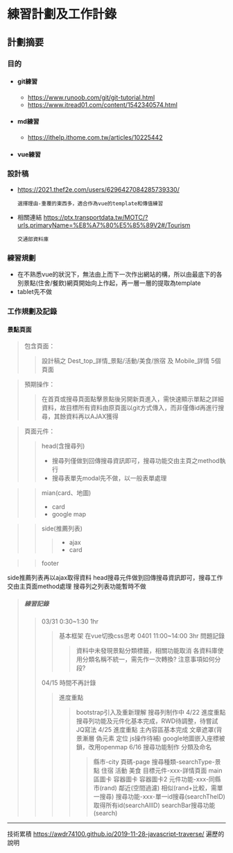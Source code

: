 # 練習計劃及工作計錄
## 計劃摘要
### 目的
* #### git練習
    * https://www.runoob.com/git/git-tutorial.html
    * https://www.itread01.com/content/1542340574.html 

* #### md練習
    * https://ithelp.ithome.com.tw/articles/10225442

* #### vue練習
### 設計稿
* https://2021.thef2e.com/users/6296427084285739330/

    `選擇理由-重覆的東西多，適合作為vue的template和傳值練習`

* 相關連結
https://ptx.transportdata.tw/MOTC/?urls.primaryName=%E8%A7%80%E5%85%89V2#/Tourism

    `交通部資料庫`


### 練習規劃
* 在不熟悉vue的狀況下，無法由上而下一次作出網站的構，所以由最底下的各別景點(住舍/餐飲)網頁開始向上作起，再一層一層的提取為template
* tablet先不做

### 工作規劃及記錄
 #### 景點頁面
>包含頁面：
>>設計稿之 Dest_top_詳情_景點/活動/美食/旅宿 及 Mobile_詳情 5個頁面

>預期操作：
>>在首頁或搜尋頁面點擊景點後另開新頁進入，需快速顯示單點之詳細資料，故目標所有資料由原頁面以git方式傳入，而非僅傳id再進行搜尋，其餘資料再以AJAX獲得


>頁面元件：
>>head(含搜尋列)
>>* 搜尋列僅做到回傳搜尋資訊即可，搜尋功能交由主頁之method執行
>>* 搜尋表單先modal先不做，以一般表單處理

>>mian(card、地圖)
>>* card
>>* google map


>>side(推薦列表)
>>>* ajax 
>>>* card

>>footer

side推薦列表再以ajax取得資料
head搜尋元件做到回傳搜尋資訊即可，搜尋工作交由主頁面method處理
搜尋列之列表功能暫時不做

> ##### 練習記錄
>> 03/31 0:30~1:30 1hr
>>>基本框架 在vue切換css思考
>>0401 11:00~14:00 3hr
>>>問題記錄
>>>>資料中未發現景點分類標籤，相關功能取消
>>>>各資料庫使用分類名稱不統一，需先作一次轉換?
>>>>注意事項如何分段?
>>>>
>> 04/15 時間不再計錄
>>> 進度重點
>>>>bootstrap引入及重新理解
>>>>搜尋列制作中
>> 4/22
>>>進度重點
>>>>搜尋列功能及元件化基本完成，RWD待調整，待嘗試JQ寫法
>> 4/25
>>>進度重點
>>>>主內容區基本完成
>>>>文章遮罩(背景漸層 偽元素 定位 js操作待補)
>>>>google地圖嵌入座標被鎖，改用openmap
>> 6/16
>>>搜尋功能制作
>>>>分類及命名
>>>>>縣市-city
>>>>>頁碼-page
>>>>>搜尋種類-searchType-景點 住宿 活動 美食
>>>>>目標元件-xxx-詳情頁面 main區圖卡 容器圖卡 容器圖卡2
>>>>元件功能-xxx-同縣市(rand) 鄰近(空間過濾) 相似(rand+比較，需單一搜尋)
>>>>搜尋功能-xxx-單一id搜尋(searchTheID)  取得所有id(searchAllID) searchBar搜尋功能(search)

---------------
技術累積
https://awdr74100.github.io/2019-11-28-javascript-traverse/
遍歷的說明